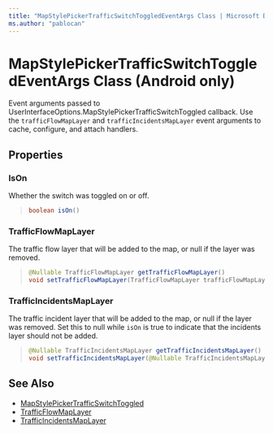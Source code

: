 ```yaml
---
title: "MapStylePickerTrafficSwitchToggledEventArgs Class | Microsoft Docs"
ms.author: "pablocan"
---
```


# MapStylePickerTrafficSwitchToggledEventArgs Class (Android only)

Event arguments passed to UserInterfaceOptions.MapStylePickerTrafficSwitchToggled callback. Use the `trafficFlowMapLayer` and `trafficIncidentsMapLayer` event arguments to cache, configure, and attach handlers.

## Properties

### IsOn

Whether the switch was toggled on or off.

>```java
> boolean isOn()
>```

### TrafficFlowMapLayer

The traffic flow layer that will be added to the map, or null if the layer was removed.

>```java
> @Nullable TrafficFlowMapLayer getTrafficFlowMapLayer()
> void setTrafficFlowMapLayer(TrafficFlowMapLayer trafficFlowMapLayer)
>```

### TrafficIncidentsMapLayer

The traffic incident layer that will be added to the map, or null if the layer was removed. Set this to null while `isOn` is true to indicate that the incidents layer should not be added.

>```java
> @Nullable TrafficIncidentsMapLayer getTrafficIncidentsMapLayer()
> void setTrafficIncidentsMapLayer(@Nullable TrafficIncidentsMapLayer trafficIncidentsMapLayer)
>```


## See Also

* [MapStylePickerTrafficSwitchToggled](OnMapStylePickerTrafficSwitchToggledListener-interace.md)
* [TrafficFlowMapLayer](../TrafficFlowMapLayer-class.md)
* [TrafficIncidentsMapLayer](../TrafficIncidentsMapLayer-class.md)
